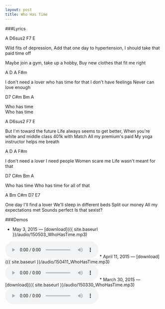 ```yaml
---
layout: post
title: Who Has Time
---
```


###Lyrics

<span class="tabs">A D6sus2 F7 E</span>

Wild fits of depression,
Add that one day to hypertension,
I should take that paid time off

Maybe join a gym,
take up a hobby,
Buy new clothes that fit me right

<span class="tabs">A D A F#m</span>

I don't need a lover
who has time for that
I don't have feelings
Never can love enough

<span class="tabs">D7 C#m Bm A</span>

Who has time  
Who has time  

<span class="tabs">A D6sus2 F7 E</span>

But I'm toward the future
Life always seems to get better,
When you're white and middle class
401k with Match
All my premium's paid
My yoga instructor helps me breath

<span class="tabs">A D A F#m</span>

I don't need a lover
I need people
Women scare me
Life wasn't meant for that

<span class="tabs">D7 C#m Bm A</span>

Who has time
Who has time for all of that

<span class="tabs">A Bm C#m D7 E7</span>

One day I'll find a lover
We'll sleep in different beds
Split our money
All my expectations met
Sounds perfect
Is that sexist?

###Demos
* May 3, 2015 — [download]({{ site.baseurl }}/audio/150503_WhoHasTime.mp3)  
<audio controls>
	<source src="{{ site.baseurl }}/audio/150503_WhoHasTime.mp3" type="audio/mpeg">
</audio>
* April 11, 2015 — [download]({{ site.baseurl }}/audio/150411_WhoHasTime.mp3)  
<audio controls>
	<source src="{{ site.baseurl }}/audio/150411_WhoHasTime.mp3" type="audio/mpeg">
</audio>
* March 30, 2015 — [download]({{ site.baseurl }}/audio/150330_WhoHasTime.mp3)  
<audio controls>
	<source src="{{ site.baseurl }}/audio/150330_WhoHasTime.mp3" type="audio/mpeg">
</audio>